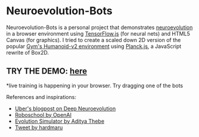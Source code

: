 # Neuroevolution-Bots
Neuroevolution-Bots is a personal project that demonstrates [neuroevolution](https://en.wikipedia.org/wiki/Neuroevolution) in a browser environment using [TensorFlow.js](https://js.tensorflow.org/) (for neural nets) and HTML5 Canvas (for graphics). I tried to create a scaled down 2D version of the popular [Gym's Humanoid-v2 environment](https://gym.openai.com/envs/Humanoid-v2/) using [Planck.js](http://piqnt.com/planck.js/), a JavaScript rewrite of Box2D.

## TRY THE DEMO: [here](https://github.com/mishig25/neuroevolution-robots)

*live training is happening in your browser. Try dragging one of the bots

References and inspirations:
* [Uber's blogpost on Deep Neuroevolution](https://eng.uber.com/deep-neuroevolution/)
* [Roboschool by OpenAI](https://github.com/openai/roboschool)
* [Evolution Simulator by Aditya Thebe](https://github.com/adityathebe/evolutionSimulator)
* [Tweet by hardmaru](https://twitter.com/hardmaru/status/1007150247829594112?lang=en)
